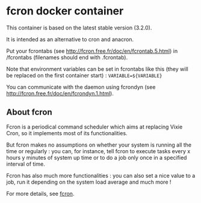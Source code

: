 # fcron docker container

This container is based on the latest stable version (3.2.0).

It is intended as an alternative to cron and anacron.

Put your fcrontabs (see http://fcron.free.fr/doc/en/fcrontab.5.html) in /fcrontabs (filenames should end with .fcrontab).

Note that environment variables can be set in fcrontabs like this (they will be replaced on the first container start) : `VARIABLE=${VARIABLE}`

You can communicate with the daemon using fcrondyn (see http://fcron.free.fr/doc/en/fcrondyn.1.html).

## About fcron

Fcron is a periodical command scheduler which aims at replacing Vixie Cron, so it implements most of its functionalities.

But fcron makes no assumptions on whether your system is running all the time or regularly : you can, for instance, tell fcron to execute tasks every x hours y minutes of system up time or to do a job only once in a specified interval of time.

Fcron has also much more functionalities : you can also set a nice value to a job, run it depending on the system load average and much more !

For more details, see [fcron](http://fcron.free.fr).